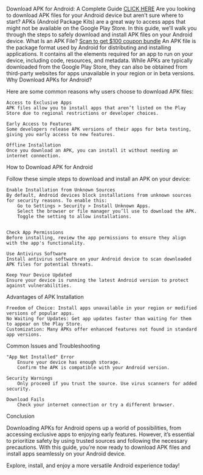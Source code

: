 Download APK for Android: A Complete Guide
[CLICK HERE](https://temu.to/k/uegrs2a386w)
Are you looking to download APK files for your Android device but aren’t sure where to start? APKs (Android Package Kits) are a great way to access apps that might not be available on the Google Play Store. In this guide, we’ll walk you through the steps to safely download and install APK files on your Android device.
What Is an APK File?
[Scan to get $100 coupon bundle](https://i.ibb.co/fMLKQ34/image.png)
An APK file is the package format used by Android for distributing and installing applications. It contains all the elements required for an app to run on your device, including code, resources, and metadata. While APKs are typically downloaded from the Google Play Store, they can also be obtained from third-party websites for apps unavailable in your region or in beta versions.
Why Download APKs for Android?

Here are some common reasons why users choose to download APK files:

    Access to Exclusive Apps
    APK files allow you to install apps that aren’t listed on the Play Store due to regional restrictions or developer choices.

    Early Access to Features
    Some developers release APK versions of their apps for beta testing, giving you early access to new features.

    Offline Installation
    Once you download an APK, you can install it without needing an internet connection.

How to Download APK for Android

Follow these simple steps to download and install an APK on your device:

    Enable Installation from Unknown Sources
    By default, Android devices block installations from unknown sources for security reasons. To enable this:
        Go to Settings > Security > Install Unknown Apps.
        Select the browser or file manager you’ll use to download the APK.
        Toggle the setting to allow installations.

   
    Check App Permissions
    Before installing, review the app permissions to ensure they align with the app's functionality.

    Use Antivirus Software
    Install antivirus software on your Android device to scan downloaded APK files for potential threats.

    Keep Your Device Updated
    Ensure your device is running the latest Android version to protect against vulnerabilities.

Advantages of APK Installation

    Freedom of Choice: Install apps unavailable in your region or modified versions of popular apps.
    No Waiting for Updates: Get app updates faster than waiting for them to appear on the Play Store.
    Customization: Many APKs offer enhanced features not found in standard app versions.

Common Issues and Troubleshooting

    "App Not Installed" Error
        Ensure your device has enough storage.
        Confirm the APK is compatible with your Android version.

    Security Warnings
        Only proceed if you trust the source. Use virus scanners for added security.

    Download Fails
        Check your internet connection or try a different browser.

Conclusion

Downloading APKs for Android opens up a world of possibilities, from accessing exclusive apps to enjoying early features. However, it’s essential to prioritize safety by using trusted sources and following the necessary precautions. With this guide, you’re now ready to download APK files and install apps seamlessly on your Android device.

Explore, install, and enjoy a more versatile Android experience today!
